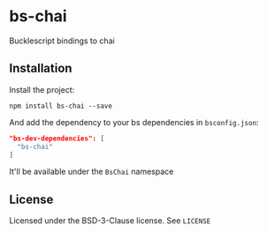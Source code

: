 # bs-chai

Bucklescript bindings to chai 

## Installation

Install the project:

`npm install bs-chai --save`

And add the dependency to your bs dependencies in `bsconfig.json`:

```json
"bs-dev-dependencies": [
  "bs-chai"
]
```

It'll be available under the `BsChai` namespace

## License

Licensed under the BSD-3-Clause license. See `LICENSE`


